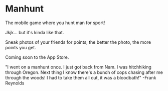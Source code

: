 # Manhunt
The mobile game where you hunt man for sport!

Jkjk... but it's kinda like that.

Sneak photos of your friends for points; the better the photo, the more points you get.

Coming soon to the App Store.

"I went on a manhunt once. I just got back from Nam. I was hitchhiking through Oregon. Next thing I know there's a bunch of cops chasing after me through the woods! I had to take them all out, it was a bloodbath!" -Frank Reynolds
